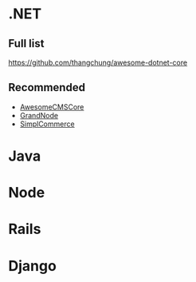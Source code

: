 # .NET

## Full list

https://github.com/thangchung/awesome-dotnet-core

## Recommended

* [AwesomeCMSCore](https://github.com/Awesome-CMS-Core/Awesome-CMS-Core)
* [GrandNode](https://github.com/grandnode/grandnode)
* [SimplCommerce](https://github.com/simplcommerce/SimplCommerce)

# Java



# Node

# Rails

# Django
